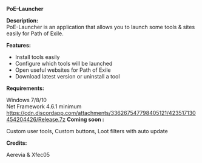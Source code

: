 <b>PoE–Launcher</b>

<b>Description:</b> 
<br>PoE-Launcher is an application that allows you to launch some tools & sites easily for Path of Exile.


<b>Features:</b>
-	Install tools easily
-	Configure which tools will be launched
-	Open useful websites for Path of Exile
-	Download latest version or uninstall a tool


<b>Requirements:</b>

Windows 7/8/10 <br>
Net Framework 4.6.1 minimum  
https://cdn.discordapp.com/attachments/336267547798405121/423517130454204426/Release.7z
<b>Coming soon :</b>

Custom user tools, Custom buttons, Loot filters with auto update

<b>Credits:</b> 

Aerevia & Xfec05 
